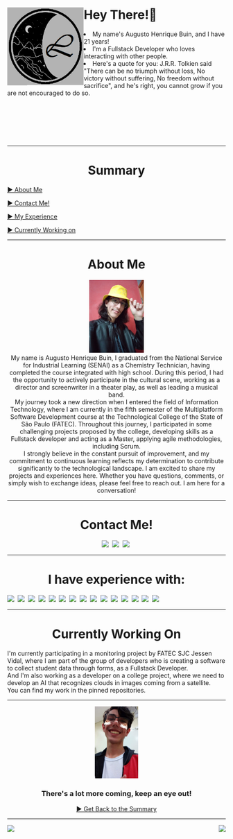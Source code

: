 <div >
  <img align="left" width="35%"  alt="logo" src="img/logo.png">
  <h1>Hey There!👋</h1>
  <p>
    <li>My name's Augusto Henrique Buin, and I have 21 years!</li>
    <li>I'm a Fullstack Developer who loves interacting with other people. 
</li>
    <li>Here's a quote for you: J.R.R. Tolkien said "There can be no triumph without loss, No victory without suffering, No freedom without sacrifice", and he's right, you cannot grow if you are not encouraged to do so. </li>
  </p>
</div><br/><br/><br/><br/><br/>
<!-- <img src="https://komarev.com/ghpvc/?username=AugustoBuin&color=yellow" alt="Profile views" /> </p> Maybe in the future? -->
<hr>
<!-- ALT + 31 ou ALT + 16 -->
<div>
  <span id="summary"></span>
  <h1 align="center">Summary</h1>
  <p><a href="#aboutme">► About Me</a></p> 
  <p><a href="#contact">► Contact Me!</a></p> 
  <p><a href="#exp">► My Experience</a></p> 
  <p><a href="#workin">► Currently Working on</a></p>  
</div><hr>

<span id="aboutme"></span>
<div align="center">
  <h1>About Me</h1>
  <div>
    <img width="25%"  alt="logo" src="img/me-hat.jpg">
  </div>
  <div>
    <div>My name is Augusto Henrique Buin, I graduated from the National Service for Industrial Learning (SENAI) as a Chemistry Technician, having completed the course integrated with high school. During this period, I had the opportunity to actively participate in the cultural scene, working as a director and screenwriter in a theater play, as well as leading a musical band.
    </div>
    <div>My journey took a new direction when I entered the field of Information Technology, where I am currently in the fifth semester of the Multiplatform Software Development course at the Technological College of the State of São Paulo (FATEC). Throughout this journey, I participated in some challenging projects proposed by the college, developing skills as a Fullstack developer and acting as a Master, applying agile methodologies, including Scrum.
    </div>
    <div>I strongly believe in the constant pursuit of improvement, and my commitment to continuous learning reflects my determination to contribute significantly to the technological landscape. I am excited to share my projects and experiences here. Whether you have questions, comments, or simply wish to exchange ideas, please feel free to reach out. I am here for a conversation!
    </div>
  </div>
</div><hr>

<span id="contact"></span>
<div align="center">
  <h1>Contact Me!</h1>
  <a href="https://mail.google.com/mail/u/0/?fs=1&to=augusto.henrique.buin@gmail.com&su=&body=&bcc=&tf=cm"><img src="https://img.shields.io/badge/Gmail-151515?style=for-the-badge&logo=gmail&logoColor=4B70F1"></img></a>&nbsp; 
  <a href="https://www.linkedin.com/in/augusto-henrique-buin/"><img src="https://img.shields.io/badge/LinkedIn-151515?style=for-the-badge&logo=linkedin&logoColor=4B70F1"></img></a>&nbsp;
  <a href="https://www.instagram.com/augusto_buin/"><img src="https://img.shields.io/badge/Instagram-151515?style=for-the-badge&logo=instagram&logoColor=4B70F1"></img></a>&nbsp;
</div><hr>

<span id="exp"></span>
<div>
  <h1 align="center">I have experience with:</h1>
  <p>
    <img src="https://img.shields.io/badge/HTML5-151515?style=for-the-badge&logo=html5&logoColor=4B70F1"></img>&nbsp;
    <img src="https://img.shields.io/badge/CSS3-151515?style=for-the-badge&logo=css3&logoColor=4B70F1"></img>&nbsp;
    <img src="https://img.shields.io/badge/Tailwind-151515?style=for-the-badge&logo=tailwindCSS&logoColor=4B70F1"></img>&nbsp;
    <img src="https://img.shields.io/badge/Python-151515?style=for-the-badge&logo=python&logoColor=4B70F1"></img>&nbsp;
    <img src="https://img.shields.io/badge/PandasAI-151515?style=for-the-badge&logo=pandas&logoColor=4B70F1"></img>&nbsp;
    <img src="https://img.shields.io/badge/Java-151515?style=for-the-badge&logo=openjdk&logoColor=4B70F1"></img>&nbsp;
    <img src="https://img.shields.io/badge/Spring-151515?style=for-the-badge&logo=spring&logoColor=4B70F1"></img>&nbsp;
    <img src="https://img.shields.io/badge/JavaScript-151515?style=for-the-badge&logo=javascript&logoColor=4B70F1"></img>&nbsp;
    <img src="https://img.shields.io/badge/TypeScript-151515?style=for-the-badge&logo=typescript&logoColor=4B70F1"></img>&nbsp;
    <img src="https://img.shields.io/badge/React-151515?style=for-the-badge&logo=react&logoColor=4B70F1"></img>&nbsp;
    <img src="https://img.shields.io/badge/Node.js-151515?style=for-the-badge&logo=nodedotjs&logoColor=4B70F1"></img>&nbsp;    
    <img src="https://img.shields.io/badge/MySQL-151515?style=for-the-badge&logo=mysql&logoColor=4B70F1"></img>&nbsp;
    <img src="https://img.shields.io/badge/PostgreSQL-151515?style=for-the-badge&logo=postgreSQL&logoColor=4B70F1"></img>&nbsp;
    <img src="https://img.shields.io/badge/MongoDB-151515?style=for-the-badge&logo=MongoDB&logoColor=4B70F1"></img>&nbsp;
    <img src="https://img.shields.io/badge/Docker-151515?style=for-the-badge&logo=Docker&logoColor=4B70F1"></img>&nbsp;
  </p>
</div>
<hr>

<span id="workin"></span>
<div>
  <h1 align="center">Currently Working On</h1>
  <p>
    I'm currently participating in a monitoring project by FATEC SJC Jessen Vidal, where I am part of the group of developers who is creating a software to collect student data through forms, as a Fullstack Developer. </br> 
  And I'm also working as a developer on a college project, where we need to develop an AI that recognizes clouds in images coming from a satellite. <br/>
    You can find my work in the pinned repositories.
  </p>
</div>
<hr>

<span id="projects"></span>


<div align="center">
  <img width="20%" src="img/me-angel.jpeg" alt="Me with an Angel filter"/>
    <h3>There's a lot more coming, keep an eye out!</h3>
</div>
<p align="center"><a href="#summary">► Get Back to the Summary</a></p>

<hr>
<div>
  <img  height="180em" src="https://github-readme-stats.vercel.app/api?username=AugustoBuin&show_icons=true&theme=vision-friendly-dark&include_all_commits=true&count_private=true"/>
  <img align="right" height="180em" src="https://github-readme-stats.vercel.app/api/top-langs/?username=AugustoBuin&layout=compact&langs_count=16&theme=vision-friendly-dark"/>
</div>
